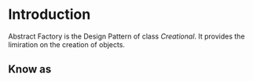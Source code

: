 # Introduction
Abstract Factory is the Design Pattern of class *Creational*. It provides the limiration on the creation of objects.

## Know as
